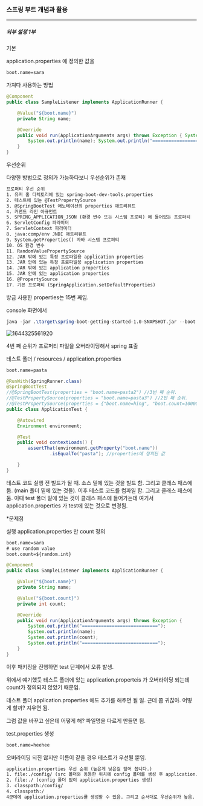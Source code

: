 <h3>스프링 부트 개념과 활용</h3>
<hr/>
<h5>외부 설정 1부</h5>

기본 

application.properties 에 정의한 값을

```xml
boot.name=sara
```

가져다 사용하는 방법

```java
@Component
public class SampleListener implements ApplicationRunner {

    @Value("${boot.name}")
    private String name;

    @Override
    public void run(ApplicationArguments args) throws Exception { System.out.println("============================");
        System.out.println(name); System.out.println("============================");
    }
}
```

우선순위

다양한 방법으로 정의가 가능하다보니 우선순위가 존재

```tex
프로퍼티 우선 순위
1. 유저 홈 디렉토리에 있는 spring-boot-dev-tools.properties
2. 테스트에 있는 @TestPropertySource
3. @SpringBootTest 애노테이션의 properties 애트리뷰트
4. 커맨드 라인 아규먼트
5. SPRING_APPLICATION_JSON (환경 변수 또는 시스템 프로티) 에 들어있는 프로퍼티
6. ServletConfig 파라미터
7. ServletContext 파라미터
8. java:comp/env JNDI 애트리뷰트
9. System.getProperties() 자바 시스템 프로퍼티
10. OS 환경 변수
11. RandomValuePropertySource
12. JAR 밖에 있는 특정 프로파일용 application properties
13. JAR 안에 있는 특정 프로파일용 application properties
14. JAR 밖에 있는 application properties
15. JAR 안에 있는 application properties
16. @PropertySource
17. 기본 프로퍼티 (SpringApplication.setDefaultProperties)
```

방금 사용한 properties는 15번 째임.

console 화면에서

```tex
java -jar .\target\spring-boot-getting-started-1.0-SNAPSHOT.jar --boot.name=spring
```

![1644325561920](https://user-images.githubusercontent.com/43261300/152992902-3586dd5b-6896-4e22-ad59-7654da55fc37.png)

4번 째 순위가 프로퍼티 파일을 오버라이딩해서 spring 표출

테스트 폴더 / resources / application.properties

```xml
boot.name=pasta
```

```java
@RunWith(SpringRunner.class)
@SpringBootTest
//@SpringBootTest(properties = "boot.name=pasta2") //3번 째 순위.
//@TestPropertySource(properties = "boot.name=pasta3") //2번 째 순위.
//@TestPropertySource(properties = {"boot.name=hing", "boot.count=10000"}) //여러 개
public class ApplicationTest {

    @Autowired
    Environment environment;

    @Test
    public void contextLoads() {
        assertThat(environment.getProperty("boot.name"))
                .isEqualTo("pasta"); //properties에 정의된 값

    }
}
```

테스트 코드 실행 전 빌드가 될 때. 소스 밑에 있는 것을 빌드 함. 그리고 클래스 패스에 둠. (main 폴더 밑에 있는 것들). 이후 테스트 코드를 컴파일 함. 그리고 클래스 패스에 둠. 이때 test 폴더 밑에 있는 것이 클래스 패스에 들어가는데 여기서 application.properties 가 test에 있는 것으로 변경됨.

*문제점

실행 application.properties 만 count 정의

```xml
boot.name=sara
# use random value
boot.count=${random.int}
```

```java
@Component
public class SampleListener implements ApplicationRunner {

    @Value("${boot.name}")
    private String name;

    @Value("${boot.count}")
    private int count;

    @Override
    public void run(ApplicationArguments args) throws Exception {
        System.out.println("============================");
        System.out.println(name);
        System.out.println(count);
        System.out.println("============================");
    }
}
```

이후 패키징을 진행하면 test 단계에서 오류 발생.

위에서 얘기했듯 테스트 폴더에 있는 application.properteis 가 오버라이딩 되는데 count가 정의되지 않았기 때문임.

테스트 폴더 application.properties 에도 추가를 해주면 될 일. 근데 쫌 귀찮아. 어떻게 할까? 지우면 됨.

그럼 값을 바꾸고 싶은데 어떻게 해? 파일명을 다르게 만들면 됨.

test.properties 생성

```xml
boot.name=heehee
```

오버라이딩 되진 않지만 이름이 같을 경우 테스트가 우선될 뿐임.

```tex
application.properties 우선 순위 (높은게 낮은걸 덮어 씁니다.)
1. file:./config/ (src 폴더와 동등한 위치에 config 폴더를 생성 후 application.properties 생성)
2. file:./ (config 폴더 없이 application.properties 생성)
3. classpath:/config/
4. classpath:/
4군데에 application.properties를 생성할 수 있음. 그리고 순서대로 우선순위가 높음.
```

